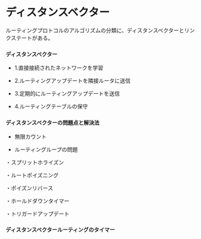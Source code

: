 # ディスタンスベクター
ルーティングプロトコルのアルゴリズムの分類に、ディスタンスベクターとリンクステートがある。

### `ディスタンスベクター`

- 1.直接接続されたネットワークを学習

- 2.ルーティングアップデートを隣接ルータに送信

- 3.定期的にルーティングアップデートを送信

- 4.ルーティングテーブルの保守

### `ディスタンスベクターの問題点と解決法`

- 無限カウント

- ルーティングループの問題

・スプリットホライズン

・ルートポイズニング

・ポイズンリバース

・ホールドダウンタイマー

・トリガードアップデート

### `ディスタンスベクタールーティングのタイマー`
